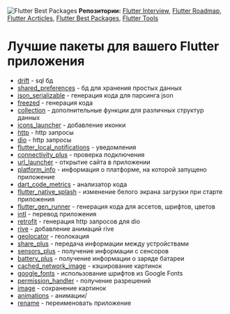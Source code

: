 ![Flutter Best Packages](https://github.com/p0dyakov/flutter_best_packages/assets/80569772/3727b19a-148c-471b-b3bc-6e701f9a32d7)
**Репозитории:** [Flutter Interview](https://github.com/p0dyakov/flutter_interview), [Flutter Roadmap](https://github.com/p0dyakov/flutter_roadmap), [Flutter Acrticles](https://github.com/p0dyakov/flutter_articles), [Flutter Best Packages](https://github.com/p0dyakov/flutter_best_packages), [Flutter Tools](https://github.com/p0dyakov/flutter_tools)  
# Лучшие пакеты для вашего Flutter приложения
- [drift](https://pub.dev/packages/drift) - sql бд  
- [shared_preferences](https://pub.dev/packages/shared_preferences) - бд для хранения простых данных  
- [json_serializable](https://pub.dev/packages/json_serializable) - генерация кода для парсинга json  
- [freezed](https://pub.dev/packages/freezed) - генерация кода   
- [collection](https://pub.dev/packages/collection) - дополнительные функции для различных структур данных  
- [icons_launcher](https://pub.dev/packages/collection) - добавление иконки  
- [http](https://pub.dev/packages/http) - http запросы  
- [dio](https://pub.dev/packages/dio) - http запросы  
- [flutter_local_notifications](https://pub.dev/packages/flutter_local_notifications) - уведомления   
- [connectivity_plus](https://pub.dev/packages/connectivity_plus) - проверка подключения    
- [url_launcher](https://pub.dev/packages/url_launcher) - открытие сайта в приложении  
- [platform_info](https://pub.dev/packages/platform_info) - информация о платформе, на которой запущено приложение  
- [dart_code_metrics](https://pub.dev/packages/dart_code_metrics) - анализатор кода  
- [flutter_native_splash](https://pub.dev/packages/flutter_native_splash) - изменение белого экрана загрузки при старте приложения  
- [flutter_gen_runner](https://pub.dev/packages/flutter_gen_runner) - генерация кода для ассетов, шрифтов, цветов  
- [intl](https://pub.dev/packages/intl) - перевод приложения  
- [retrofit](https://pub.dev/packages/retrofit) - генерация http запросов для dio  
- [rive](https://pub.dev/packages/rive) - добавление анимаций rive  
- [geolocator](https://pub.dev/packages/geolocator) - геолокация  
- [share_plus](https://pub.dev/packages/share_plus) - передача информации между устройствами  
- [sensors_plus](https://pub.dev/packages/sensors_plus) - получение информации с сенсоров  
- [battery_plus](https://pub.dev/packages/battery_plus) - получение информации о заряде батареи  
- [cached_network_image](https://pub.dev/packages/cached_network_image) - кэширование картинок  
- [google_fonts](https://pub.dev/packages/google_fonts) - использование шрифтов из Google Fonts  
- [permission_handler](https://pub.dev/packages/permission_handler) - получение разрешений  
- [image](https://pub.dev/packages/image) - сохранение картинок  
- [animations](https://pub.dev/packages/animations) - анимации/
- [rename](https://pub.dev/packages/rename) - переименовать приложение
